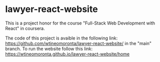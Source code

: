 # lawyer-react-website
This is a project honor for the course "Full-Stack Web Development with React" in coursera.

The code of this project is avaible in the following link: https://github.com/wtineomoronta/lawyer-react-website/ in the "main" branch.
To run the website follow this link: https://wtineomoronta.github.io/lawyer-react-website/home
